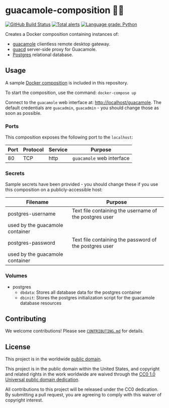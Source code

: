 # guacamole-composition 🥑🐳 #

[![GitHub Build Status](https://github.com/cisagov/guacamole-composition/workflows/build/badge.svg)](https://github.com/cisagov/guacamole-composition/actions)
[![Total alerts](https://img.shields.io/lgtm/alerts/g/cisagov/guacamole-composition.svg?logo=lgtm&logoWidth=18)](https://lgtm.com/projects/g/cisagov/guacamole-composition/alerts/)
[![Language grade: Python](https://img.shields.io/lgtm/grade/python/g/cisagov/guacamole-composition.svg?logo=lgtm&logoWidth=18)](https://lgtm.com/projects/g/cisagov/guacamole-composition/context:python)

Creates a Docker composition containing instances of:

- [guacamole](https://hub.docker.com/r/guacamole/guacamole/) clientless
remote desktop gateway.
- [guacd](https://hub.docker.com/r/guacamole/guacd/) server-side proxy for
Guacamole.
- [Postgres](https://hub.docker.com/_/postgres/) relational database.

## Usage ##

A sample [Docker composition](docker-compose.yml) is included
in this repository.

To start the composition, use the command: `docker-compose up`

Connect to the `guacamole` web interface at:
[http://localhost/guacamole](http://localhost/guacamole).
The default credentials are `guacadmin`, `guacadmin` - you should change those
as soon as possible.

### Ports ###

This composition exposes the following port to the `localhost`:

| Port  | Protocol | Service  | Purpose |
|-------|----------|----------|---------|
| 80    | TCP      | http     | `guacamole` web interface |

### Secrets ###

Sample secrets have been provided - you should change these if you use this
composition on a publicly-accessible host:

| Filename | Purpose |
|----------|---------|
| postgres-username | Text file containing the username of the postgres user
used by the guacamole container |
| postgres-password | Text file containing the password of the postgres user
used by the guacamole container |

### Volumes ###

- postgres
  - `dbdata`: Stores all database data for the postgres container
  - `dbinit`: Stores the postgres initialization script for the guacamole
  database resources

## Contributing ##

We welcome contributions!  Please see [`CONTRIBUTING.md`](CONTRIBUTING.md) for
details.

## License ##

This project is in the worldwide [public domain](LICENSE).

This project is in the public domain within the United States, and
copyright and related rights in the work worldwide are waived through
the [CC0 1.0 Universal public domain
dedication](https://creativecommons.org/publicdomain/zero/1.0/).

All contributions to this project will be released under the CC0
dedication. By submitting a pull request, you are agreeing to comply
with this waiver of copyright interest.
